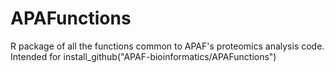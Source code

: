 # APAFunctions
R package of all the functions common to APAF's proteomics analysis code. Intended for install_github("APAF-bioinformatics/APAFunctions")
